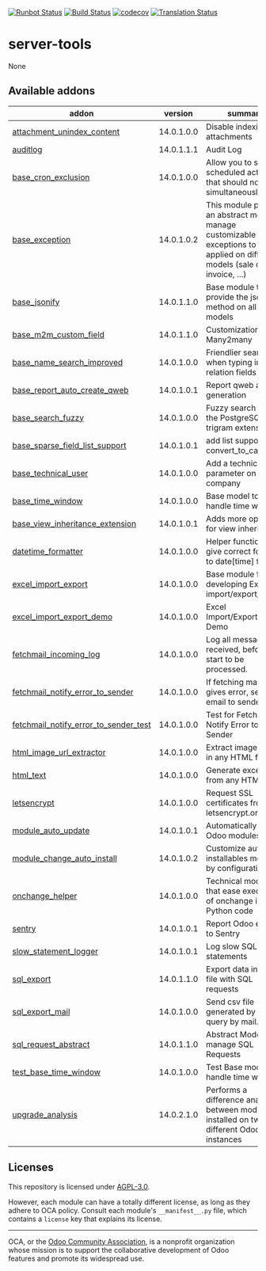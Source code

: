 [![Runbot Status](https://runbot.odoo-community.org/runbot/badge/flat/149/14.0.svg)](https://runbot.odoo-community.org/runbot/repo/github-com-oca-server-tools-149)
[![Build Status](https://travis-ci.com/OCA/server-tools.svg?branch=14.0)](https://travis-ci.com/OCA/server-tools)
[![codecov](https://codecov.io/gh/OCA/server-tools/branch/14.0/graph/badge.svg)](https://codecov.io/gh/OCA/server-tools)
[![Translation Status](https://translation.odoo-community.org/widgets/server-tools-14-0/-/svg-badge.svg)](https://translation.odoo-community.org/engage/server-tools-14-0/?utm_source=widget)

<!-- /!\ do not modify above this line -->

# server-tools

None

<!-- /!\ do not modify below this line -->

<!-- prettier-ignore-start -->

[//]: # (addons)

Available addons
----------------
addon | version | summary
--- | --- | ---
[attachment_unindex_content](attachment_unindex_content/) | 14.0.1.0.0 | Disable indexing of attachments
[auditlog](auditlog/) | 14.0.1.1.1 | Audit Log
[base_cron_exclusion](base_cron_exclusion/) | 14.0.1.0.0 | Allow you to select scheduled actions that should not run simultaneously.
[base_exception](base_exception/) | 14.0.1.0.2 | This module provide an abstract model to manage customizable exceptions to be applied on different models (sale order, invoice, ...)
[base_jsonify](base_jsonify/) | 14.0.1.1.0 | Base module that provide the jsonify method on all models
[base_m2m_custom_field](base_m2m_custom_field/) | 14.0.1.1.0 | Customizations of Many2many
[base_name_search_improved](base_name_search_improved/) | 14.0.1.0.0 | Friendlier search when typing in relation fields
[base_report_auto_create_qweb](base_report_auto_create_qweb/) | 14.0.1.0.1 | Report qweb auto generation
[base_search_fuzzy](base_search_fuzzy/) | 14.0.1.0.0 | Fuzzy search with the PostgreSQL trigram extension
[base_sparse_field_list_support](base_sparse_field_list_support/) | 14.0.1.0.1 | add list support to convert_to_cache()
[base_technical_user](base_technical_user/) | 14.0.1.0.0 | Add a technical user parameter on the company
[base_time_window](base_time_window/) | 14.0.1.0.0 | Base model to handle time windows
[base_view_inheritance_extension](base_view_inheritance_extension/) | 14.0.1.0.1 | Adds more operators for view inheritance
[datetime_formatter](datetime_formatter/) | 14.0.1.0.0 | Helper functions to give correct format to date[time] fields
[excel_import_export](excel_import_export/) | 14.0.1.0.0 | Base module for developing Excel import/export/report
[excel_import_export_demo](excel_import_export_demo/) | 14.0.1.0.0 | Excel Import/Export/Report Demo
[fetchmail_incoming_log](fetchmail_incoming_log/) | 14.0.1.0.0 | Log all messages received, before they start to be processed.
[fetchmail_notify_error_to_sender](fetchmail_notify_error_to_sender/) | 14.0.1.0.0 | If fetching mails gives error, send an email to sender
[fetchmail_notify_error_to_sender_test](fetchmail_notify_error_to_sender_test/) | 14.0.1.0.0 | Test for Fetchmail Notify Error to Sender
[html_image_url_extractor](html_image_url_extractor/) | 14.0.1.0.0 | Extract images found in any HTML field
[html_text](html_text/) | 14.0.1.0.0 | Generate excerpts from any HTML field
[letsencrypt](letsencrypt/) | 14.0.1.0.0 | Request SSL certificates from letsencrypt.org
[module_auto_update](module_auto_update/) | 14.0.1.0.1 | Automatically update Odoo modules
[module_change_auto_install](module_change_auto_install/) | 14.0.1.0.2 | Customize auto installables modules by configuration
[onchange_helper](onchange_helper/) | 14.0.1.0.0 | Technical module that ease execution of onchange in Python code
[sentry](sentry/) | 14.0.1.0.1 | Report Odoo errors to Sentry
[slow_statement_logger](slow_statement_logger/) | 14.0.1.0.1 | Log slow SQL statements
[sql_export](sql_export/) | 14.0.1.1.0 | Export data in csv file with SQL requests
[sql_export_mail](sql_export_mail/) | 14.0.1.0.0 | Send csv file generated by sql query by mail.
[sql_request_abstract](sql_request_abstract/) | 14.0.1.1.0 | Abstract Model to manage SQL Requests
[test_base_time_window](test_base_time_window/) | 14.0.1.0.0 | Test Base model to handle time windows
[upgrade_analysis](upgrade_analysis/) | 14.0.2.1.0 | Performs a difference analysis between modules installed on two different Odoo instances

[//]: # (end addons)

<!-- prettier-ignore-end -->

## Licenses

This repository is licensed under [AGPL-3.0](LICENSE).

However, each module can have a totally different license, as long as they adhere to OCA
policy. Consult each module's `__manifest__.py` file, which contains a `license` key
that explains its license.

----

OCA, or the [Odoo Community Association](http://odoo-community.org/), is a nonprofit
organization whose mission is to support the collaborative development of Odoo features
and promote its widespread use.

